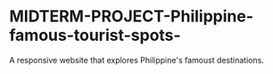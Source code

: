 # MIDTERM-PROJECT-Philippine-famous-tourist-spots-
A responsive website that explores Philippine's famoust destinations.
